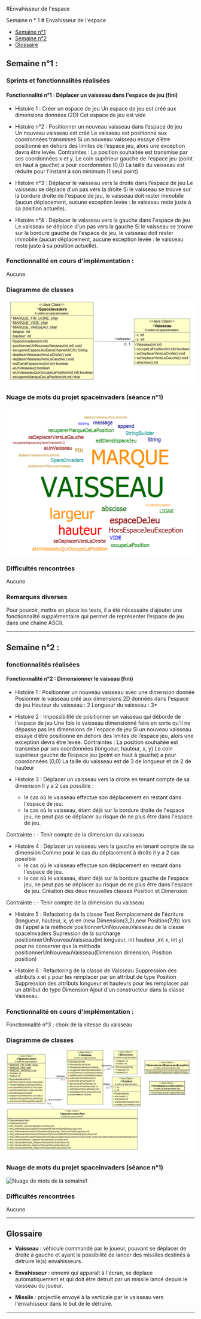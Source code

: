 #Envahisseur de l'espace

Semaine n ° 1 # Envahisseur de l'espace

- [Semaine n°1](#semaine1)
- [Semaine n°2](#semaine2)
- [Glossaire](#glossaire)

## Semaine n°1 : <a id="semaine1"></a>

### Sprints et fonctionnalités réalisées 

#### Fonctionnalité n°1 : Déplacer un vaisseau dans l'espace de jeu (fini)

- Histoire 1 : Créer un espace de jeu
Un espace de jeu est créé aux dimensions données (2D) 
Cet espace de jeu est vide

- Histoire n°2 : Positionner un nouveau vaisseau dans l’espace de jeu  
Un nouveau vaisseau est créé
Le vaisseau est positionné aux coordonnées transmises
Si un nouveau vaisseau essaye d’être positionné en dehors des limites de l’espace jeu, alors une exception devra être levée.
Contraintes :
La position souhaitée est transmise par ses coordonnées x et y.
Le coin supérieur gauche de l’espace jeu (point en haut à gauche) a pour coordonnées (0,0)
La taille du vaisseau est réduite pour l'instant à son minimum (1 seul point)    

- Histoire n°3 : Déplacer le vaisseau vers la droite dans l’espace de jeu
Le vaisseau se déplace d'un pas vers la droite 
Si le vaisseau se trouve sur la bordure droite de l'espace de jeu, le vaisseau doit rester immobile (aucun déplacement, aucune exception levée : le vaisseau reste juste à sa position actuelle).

- Histoire n°4 : Déplacer le vaisseau vers la gauche dans l'espace de jeu  
Le vaisseau se déplace d'un pas vers la gauche 
Si le vaisseau se trouve sur la bordure gauche de l'espace de jeu, le vaisseau doit rester immobile (aucun déplacement, aucune exception levée : le vaisseau reste juste à sa position actuelle).

### Fonctionnalité en cours d’implémentation : 
Aucune

### Diagramme de classes 
![Diagrammes de classes de la semaine 1](images/DDC_S1.png)


### Nuage de mots du projet spaceinvaders (séance n°1)  
![Nuage de mots de la semaine1](images/NDM_S1.png)

### Difficultés rencontrées
Aucune

### Remarques diverses
Pour pouvoir, mettre en place les tests, il a été nécessaire d’ajouter une fonctionnalité supplémentaire qui permet de représenter l’espace de jeu dans une chaîne ASCII.

-------------

## Semaine n°2 : <a id="semaine2"></a>

### fonctionnalités réalisées 

#### Fonctionnalité n°2 : Dimensionner le vaiseau (fini)

- Histoire 1 : Positionner un nouveau vaisseau avec une dimension donnée
Posionner le vaisseau créé aux dimensions 2D données dans l'espace de jeu
Hauteur du vaisseau : 2
Longueur du vaisseau : 3*

- Histoire 2 : Impossibilité de positionner un vaisseau qui déborde de l'espace de jeu
Une fois le vaisseau dimensionné faire en sorte qu'il ne dépasse pas les dimensions de l'espace de jeu
Si un nouveau vaisseau essaye d’être positionné en dehors des limites de l’espace jeu, alors une exception devra être levée.
Contraintes :
La position souhaitée est transmise par ses coordonnées (longueur, hauteur, x, y)
Le coin supérieur gauche de l’espace jeu (point en haut à gauche) a pour coordonnées (0,0)
La taille du vaisseau est de 3 de longueur et de 2 de hauteur 

- Histoire 3 : Déplacer un vaisseau vers la droite en tenant compte de sa dimension
Il y a 2 cas possible : 
	- le cas où le vaisseau effectue son déplacement en restant dans l'espace de jeu.
	- le cas où le vaisseau, étant déjà sur la bordure droite de l'espace jeu, ne peut pas se déplacer au risque de ne plus être dans l'espace de jeu.

Contrainte :
	- Tenir compte de la dimension du vaisseau

- Histoire 4 : Déplacer un vaisseau vers la gauche en tenant compte de sa dimension
Comme pour le cas du déplacement à droite il y a 2 cas possible
	- le cas où le vaisseau effectue son déplacement en restant dans l'espace de jeu.
	- le cas où le vaisseau, étant déjà sur la bordure gauche de l'espace jeu, ne peut pas se déplacer au risque de ne plus être dans l'espace de jeu.
Création des deux nouvelles classes Position et Dimension

Contrainte :
	- Tenir compte de la dimension du vaisseau

- Histoire 5 : Refactoring de la classe Test
Remplacement de l'écriture (longueur, hauteur, x, y) en (new Dimension(3,2),new Position(7,9)) lors de l'appel à la méthode positionnerUnNouveauVaisseau de la classe spaceInvaders
Supression de la surcharge positionnerUnNouveauVaisseau(int longueur, int hauteur ,int x, int y) pour ne conserver que la méthode positionnerUnNouveauVaisseau(Dimension dimension, Position position)

- Histoire 6 : Refactoring de la classe de Vaisseau
Suppression des attributs x et y pour les remplacer par un attribut de type Position 
Suppression des attributs longueur et hauteurs pour les remplacer par un attribut de type Dimension
Ajout d'un constructeur dans la classe Vaisseau.

### Fonctionnalité en cours d’implémentation : 
Fonctionnalité n°3 : choix de la vitesse du vaisseau

### Diagramme de classes 
![Diagrammes de classes de la semaine 1](images/DDC_S2.png)


### Nuage de mots du projet spaceinvaders (séance n°1)  
![Nuage de mots de la semaine1](images/NDM_S2.png)

### Difficultés rencontrées
Aucune

-------------

## Glossaire <a id="glossaire"></a>

* **Vaisseau** :  véhicule commandé par le joueur, pouvant se déplacer de droite à gauche et ayant la possibilité de lancer des missiles destinés à détruire le(s) envahisseurs.

* **Envahisseur**  :  ennemi qui apparaît à l'écran, se déplace automatiquement et qui doit être détruit par un missile lancé depuis le vaisseau du joueur.

* **Missile** :  projectile envoyé à la verticale par le vaisseau vers l'envahisseur dans le but de le détruire.

-------------
